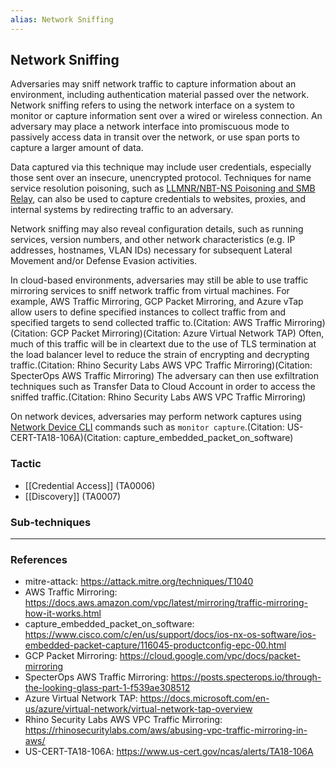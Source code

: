```yaml
---
alias: Network Sniffing
---
```


## Network Sniffing

Adversaries may sniff network traffic to capture information about an environment, including authentication material passed over the network. Network sniffing refers to using the network interface on a system to monitor or capture information sent over a wired or wireless connection. An adversary may place a network interface into promiscuous mode to passively access data in transit over the network, or use span ports to capture a larger amount of data.

Data captured via this technique may include user credentials, especially those sent over an insecure, unencrypted protocol. Techniques for name service resolution poisoning, such as [LLMNR/NBT-NS Poisoning and SMB Relay](https://attack.mitre.org/techniques/T1557/001), can also be used to capture credentials to websites, proxies, and internal systems by redirecting traffic to an adversary.

Network sniffing may also reveal configuration details, such as running services, version numbers, and other network characteristics (e.g. IP addresses, hostnames, VLAN IDs) necessary for subsequent Lateral Movement and/or Defense Evasion activities.

In cloud-based environments, adversaries may still be able to use traffic mirroring services to sniff network traffic from virtual machines. For example, AWS Traffic Mirroring, GCP Packet Mirroring, and Azure vTap allow users to define specified instances to collect traffic from and specified targets to send collected traffic to.(Citation: AWS Traffic Mirroring)(Citation: GCP Packet Mirroring)(Citation: Azure Virtual Network TAP) Often, much of this traffic will be in cleartext due to the use of TLS termination at the load balancer level to reduce the strain of encrypting and decrypting traffic.(Citation: Rhino Security Labs AWS VPC Traffic Mirroring)(Citation: SpecterOps AWS Traffic Mirroring) The adversary can then use exfiltration techniques such as Transfer Data to Cloud Account in order to access the sniffed traffic.(Citation: Rhino Security Labs AWS VPC Traffic Mirroring)

On network devices, adversaries may perform network captures using [Network Device CLI](https://attack.mitre.org/techniques/T1059/008) commands such as `monitor capture`.(Citation: US-CERT-TA18-106A)(Citation: capture_embedded_packet_on_software)


### Tactic

- [[Credential Access]] (TA0006)
- [[Discovery]] (TA0007)

### Sub-techniques


---
### References

- mitre-attack: https://attack.mitre.org/techniques/T1040
- AWS Traffic Mirroring: https://docs.aws.amazon.com/vpc/latest/mirroring/traffic-mirroring-how-it-works.html
- capture_embedded_packet_on_software: https://www.cisco.com/c/en/us/support/docs/ios-nx-os-software/ios-embedded-packet-capture/116045-productconfig-epc-00.html
- GCP Packet Mirroring: https://cloud.google.com/vpc/docs/packet-mirroring
- SpecterOps AWS Traffic Mirroring: https://posts.specterops.io/through-the-looking-glass-part-1-f539ae308512
- Azure Virtual Network TAP: https://docs.microsoft.com/en-us/azure/virtual-network/virtual-network-tap-overview
- Rhino Security Labs AWS VPC Traffic Mirroring: https://rhinosecuritylabs.com/aws/abusing-vpc-traffic-mirroring-in-aws/
- US-CERT-TA18-106A: https://www.us-cert.gov/ncas/alerts/TA18-106A
